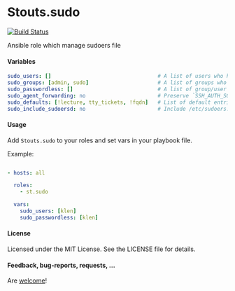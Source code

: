Stouts.sudo
===========

[![Build Status](https://travis-ci.org/Stouts/Stouts.sudo.png)](https://travis-ci.org/Stouts/Stouts.sudo)

Ansible role which manage sudoers file

#### Variables
```yaml
sudo_users: []                                  # A list of users who have sudo access
sudo_groups: [admin, sudo]                      # A list of groups who have sudo access
sudo_passwordless: []                           # A list of group/user names which have NOPASSD
sudo_agent_forwarding: no                       # Preserve `SSH_AUTH_SOCK` when sudoing
sudo_defaults: [!lecture, tty_tickets, !fqdn]   # List of default entries for configuration
sudo_include_sudoersd: no                       # Include /etc/sudoers.d directory
```

#### Usage

Add `Stouts.sudo` to your roles and set vars in your playbook file.

Example:

```yaml

- hosts: all

  roles:
    - st.sudo

  vars:
    sudo_users: [klen]
    sudo_passwordless: [klen]

```

#### License

Licensed under the MIT License. See the LICENSE file for details.

#### Feedback, bug-reports, requests, ...

Are [welcome](https://github.com/Stouts/Stouts.sudo/issues)!

